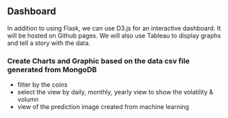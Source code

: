 ## Dashboard
In addition to using Flask, we can use D3.js for an interactive dashboard. It will be hosted on Github pages. We will also use Tableau to display graphs and tell a story with the data.

### Create Charts and Graphic based on the data csv file generated from MongoDB
- filter by the coins
- select the view by daily, monthly, yearly view to show the volatility & volumn
- view of the prediction image created from machine learning

